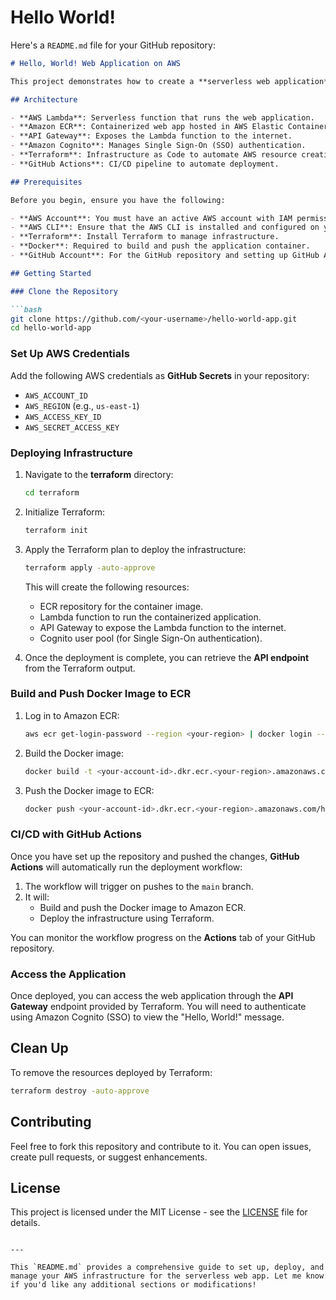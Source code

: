 # Hello World!

Here's a `README.md` file for your GitHub repository:

```markdown
# Hello, World! Web Application on AWS

This project demonstrates how to create a **serverless web application** on AWS that displays "Hello, World!" using **AWS Lambda**, **ECR**, **API Gateway**, and **Cognito** for Single Sign-On (SSO) authentication. The deployment process is automated using **Terraform** and **GitHub Actions** for CI/CD.

## Architecture

- **AWS Lambda**: Serverless function that runs the web application.
- **Amazon ECR**: Containerized web app hosted in AWS Elastic Container Registry.
- **API Gateway**: Exposes the Lambda function to the internet.
- **Amazon Cognito**: Manages Single Sign-On (SSO) authentication.
- **Terraform**: Infrastructure as Code to automate AWS resource creation.
- **GitHub Actions**: CI/CD pipeline to automate deployment.

## Prerequisites

Before you begin, ensure you have the following:

- **AWS Account**: You must have an active AWS account with IAM permissions to create Lambda, API Gateway, ECR, and Cognito resources.
- **AWS CLI**: Ensure that the AWS CLI is installed and configured on your local machine.
- **Terraform**: Install Terraform to manage infrastructure.
- **Docker**: Required to build and push the application container.
- **GitHub Account**: For the GitHub repository and setting up GitHub Actions CI/CD pipeline.

## Getting Started

### Clone the Repository

```bash
git clone https://github.com/<your-username>/hello-world-app.git
cd hello-world-app
```

### Set Up AWS Credentials

Add the following AWS credentials as **GitHub Secrets** in your repository:

- `AWS_ACCOUNT_ID`
- `AWS_REGION` (e.g., `us-east-1`)
- `AWS_ACCESS_KEY_ID`
- `AWS_SECRET_ACCESS_KEY`

### Deploying Infrastructure

1. Navigate to the **terraform** directory:

   ```bash
   cd terraform
   ```

2. Initialize Terraform:

   ```bash
   terraform init
   ```

3. Apply the Terraform plan to deploy the infrastructure:

   ```bash
   terraform apply -auto-approve
   ```

   This will create the following resources:
   - ECR repository for the container image.
   - Lambda function to run the containerized application.
   - API Gateway to expose the Lambda function to the internet.
   - Cognito user pool (for Single Sign-On authentication).

4. Once the deployment is complete, you can retrieve the **API endpoint** from the Terraform output.

### Build and Push Docker Image to ECR

1. Log in to Amazon ECR:

   ```bash
   aws ecr get-login-password --region <your-region> | docker login --username AWS --password-stdin <your-account-id>.dkr.ecr.<your-region>.amazonaws.com
   ```

2. Build the Docker image:

   ```bash
   docker build -t <your-account-id>.dkr.ecr.<your-region>.amazonaws.com/hello-world-app .
   ```

3. Push the Docker image to ECR:

   ```bash
   docker push <your-account-id>.dkr.ecr.<your-region>.amazonaws.com/hello-world-app
   ```

### CI/CD with GitHub Actions

Once you have set up the repository and pushed the changes, **GitHub Actions** will automatically run the deployment workflow:

1. The workflow will trigger on pushes to the `main` branch.
2. It will:
   - Build and push the Docker image to Amazon ECR.
   - Deploy the infrastructure using Terraform.

You can monitor the workflow progress on the **Actions** tab of your GitHub repository.

### Access the Application

Once deployed, you can access the web application through the **API Gateway** endpoint provided by Terraform. You will need to authenticate using Amazon Cognito (SSO) to view the "Hello, World!" message.

## Clean Up

To remove the resources deployed by Terraform:

```bash
terraform destroy -auto-approve
```

## Contributing

Feel free to fork this repository and contribute to it. You can open issues, create pull requests, or suggest enhancements.

## License

This project is licensed under the MIT License - see the [LICENSE](LICENSE) file for details.
```

---

This `README.md` provides a comprehensive guide to set up, deploy, and manage your AWS infrastructure for the serverless web app. Let me know if you'd like any additional sections or modifications!
